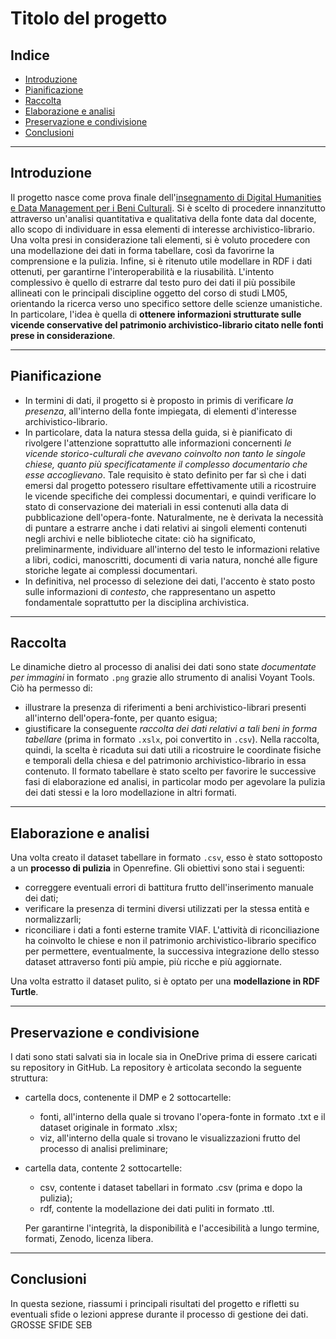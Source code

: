 # Titolo del progetto

## Indice
- [Introduzione](#introduzione)
- [Pianificazione](#pianificazione)
- [Raccolta](#raccolta)
- [Elaborazione e analisi](#elaborazione-e-analisi)
- [Preservazione e condivisione](#preservazione-e-condivisione)
- [Conclusioni](#conclusioni)

----

## Introduzione

Il progetto nasce come prova finale dell'[insegnamento di Digital Humanities e Data Management per i Beni Culturali](https://www.unibo.it/it/studiare/dottorati-master-specializzazioni-e-altra-formazione/insegnamenti/insegnamento/2024/502386). Si è scelto di procedere innanzitutto attraverso un'analisi quantitativa e qualitativa della fonte data dal docente, allo scopo di individuare in essa elementi di interesse archivistico-librario. Una volta presi in considerazione tali elementi, si è voluto procedere con una modellazione dei dati in forma tabellare, così da favorirne la comprensione e la pulizia. Infine, si è ritenuto utile modellare in RDF i dati ottenuti, per garantirne l'interoperabilità e la riusabilità. 
L'intento complessivo è quello di estrarre dal testo puro dei dati il più possibile allineati con le principali discipline oggetto del corso di studi LM05, orientando la ricerca verso uno specifico settore delle scienze umanistiche. In particolare, l'idea è quella di **ottenere informazioni strutturate sulle vicende conservative del patrimonio archivistico-librario citato nelle fonti prese in considerazione**.

----

## Pianificazione

* In termini di dati, il progetto si è proposto in primis di verificare _la presenza_, all'interno della fonte impiegata, di elementi d'interesse archivistico-librario.
* In particolare, data la natura stessa della guida, si è pianificato di rivolgere l'attenzione soprattutto alle informazioni concernenti _le vicende storico-culturali che avevano coinvolto non tanto le singole chiese, quanto più specificatamente il complesso documentario che esse accoglievano_. Tale requisito è stato definito per far sì che i dati emersi dal progetto potessero risultare effettivamente utili a ricostruire le vicende specifiche dei complessi documentari, e quindi verificare lo stato di conservazione dei materiali in essi contenuti alla data di pubblicazione dell'opera-fonte. Naturalmente, ne è derivata la necessità di puntare a estrarre anche i dati relativi ai singoli elementi contenuti negli archivi e nelle biblioteche citate: ciò ha significato, preliminarmente, individuare all'interno del testo le informazioni relative a libri, codici, manoscritti, documenti di varia natura, nonché alle figure storiche legate ai complessi documentari.
* In definitiva, nel processo di selezione dei dati, l'accento è stato posto sulle informazioni di *contesto*, che rappresentano un aspetto fondamentale soprattutto per la disciplina archivistica.

---

## Raccolta

Le dinamiche dietro al processo di analisi dei dati sono state *documentate per immagini* in formato `.png` grazie allo strumento di analisi Voyant Tools. Ciò ha permesso di:
* illustrare la presenza di riferimenti a beni archivistico-librari presenti all'interno dell'opera-fonte, per quanto esigua;
* giustificare la conseguente *raccolta dei dati relativi a tali beni in forma tabellare* (prima in formato `.xslx`, poi convertito in `.csv`).
Nella raccolta, quindi, la scelta è ricaduta sui dati utili a ricostruire le coordinate fisiche e temporali della chiesa e del patrimonio archivistico-librario in essa contenuto. Il formato tabellare è stato scelto per favorire le successive fasi di elaborazione ed analisi, in particolar modo per agevolare la pulizia dei dati stessi e la loro modellazione in altri formati.

---

## Elaborazione e analisi

Una volta creato il dataset tabellare in formato `.csv`, esso è stato sottoposto a un **processo di pulizia** in Openrefine. Gli obiettivi sono stai i seguenti:
* correggere eventuali errori di battitura frutto dell'inserimento manuale dei dati;
* verificare la presenza di termini diversi utilizzati per la stessa entità e normalizzarli;
* riconciliare i dati a fonti esterne tramite VIAF. L'attività di riconciliazione ha coinvolto le chiese e non il patrimonio archivistico-librario specifico per permettere, eventualmente, la successiva integrazione dello stesso dataset attraverso fonti più ampie, più ricche e più aggiornate.

Una volta estratto il dataset pulito, si è optato per una **modellazione in RDF Turtle**. 

---

## Preservazione e condivisione

I dati sono stati salvati sia in locale sia in OneDrive prima di essere caricati su repository in GitHub. La repository è articolata secondo la seguente struttura:
* cartella docs, contenente il DMP e 2 sottocartelle:
   * fonti, all'interno della quale si trovano l'opera-fonte in formato .txt e il dataset originale in formato .xlsx;
   * viz, all'interno della quale si trovano le visualizzazioni frutto del processo di analisi preliminare;
* cartella data, contente 2 sottocartelle:
   * csv, contente i dataset tabellari in formato .csv (prima e dopo la pulizia);
   * rdf, contente la modellazione dei dati puliti in formato .ttl. 
  
  Per garantirne l'integrità, la disponibilità e l'accesibilità a lungo termine, formati, Zenodo, licenza libera.
  
---

## Conclusioni

In questa sezione, riassumi i principali risultati del progetto e rifletti su eventuali sfide o lezioni apprese durante il processo di gestione dei dati. GROSSE SFIDE SEB
